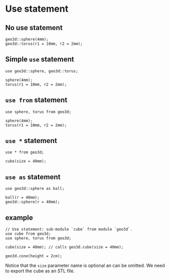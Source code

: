 # Use statement

## No use statement

```µCAD,without_use
geo3d::sphere(4mm);
geo3d::torus(r1 = 10mm, r2 = 2mm);
```

## Simple `use` statement

```µCAD,with_use
use geo3d::sphere, geo3d::torus;

sphere(4mm);
torus(r1 = 10mm, r2 = 2mm);
```

## `use from` statement

```µCAD,use_from#todo
use sphere, torus from geo3d;

sphere(4mm);
torus(r1 = 10mm, r2 = 2mm);
```

## `use *` statement

```µCAD,use_all_from
use * from geo3d;

cube(size = 40mm);
```

## `use as` statement

```µCAD,use_as#todo
use geo3d::sphere as ball;

ball(r = 40mm);
geo3d::sphere(r = 40mm);
```

## example

```µCAD,example.A
// Use statement: sub-module `cube` from module `geo3d`.
use cube from geo3d;
use sphere, torus from geo3d;

cube(size = 40mm); // calls geo3d.cube(size = 40mm);

geo3d.cone(height = 2cm);
```

Notice that the `size` parameter name is optional an can be omitted.
We need to export the cube as an STL file.
